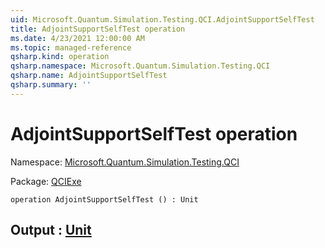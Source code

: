 ```yaml
---
uid: Microsoft.Quantum.Simulation.Testing.QCI.AdjointSupportSelfTest
title: AdjointSupportSelfTest operation
ms.date: 4/23/2021 12:00:00 AM
ms.topic: managed-reference
qsharp.kind: operation
qsharp.namespace: Microsoft.Quantum.Simulation.Testing.QCI
qsharp.name: AdjointSupportSelfTest
qsharp.summary: ''
---
```


# AdjointSupportSelfTest operation

Namespace: [Microsoft.Quantum.Simulation.Testing.QCI](xref:Microsoft.Quantum.Simulation.Testing.QCI)

Package: [QCIExe](https://nuget.org/packages/QCIExe)




```qsharp
operation AdjointSupportSelfTest () : Unit
```


## Output : [Unit](xref:microsoft.quantum.qsharp.valueliterals#unit-literal)

